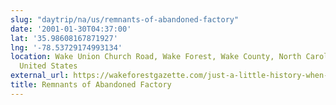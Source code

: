 ```yaml
---
slug: "daytrip/na/us/remnants-of-abandoned-factory"
date: '2001-01-30T04:37:00'
lat: '35.98608167871927'
lng: '-78.53729174993134'
location: Wake Union Church Road, Wake Forest, Wake County, North Carolina, 27587,
  United States
external_url: https://wakeforestgazette.com/just-a-little-history-when-wake-forest-was-an-industrial-town/
title: Remnants of Abandoned Factory
---
```



